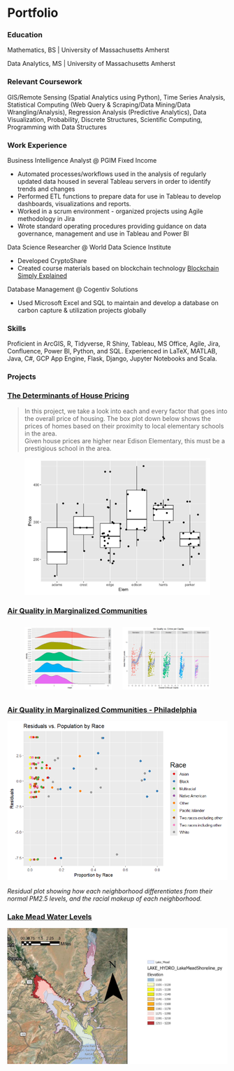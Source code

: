 # Portfolio

### Education

Mathematics, BS | University of Massachusetts Amherst

Data Analytics, MS | University of Massachusetts Amherst

### Relevant Coursework
GIS/Remote Sensing (Spatial Analytics using Python), Time Series Analysis, Statistical Computing (Web Query & Scraping/Data Mining/Data Wrangling/Analysis), Regression Analysis (Predictive Analytics), Data Visualization, Probability, Discrete Structures, Scientific Computing, Programming with Data Structures

### Work Experience
Business Intelligence Analyst @ PGIM Fixed Income
- Automated processes/workflows used in the analysis of regularly updated data housed in several Tableau servers in order to identify trends and changes
- Performed ETL functions to prepare data for use in Tableau to develop dashboards, visualizations and reports.
- Worked in a scrum environment - organized projects using Agile methodology in Jira
- Wrote standard operating procedures providing guidance on data governance, management and use in Tableau and Power BI

Data Science Researcher @ World Data Science Institute
- Developed CryptoShare
- Created course materials based on blockchain technology [Blockchain Simply Explained](https://github.com/5secondmemory/Portfolio/blob/main/Projects/Project%2020%20-%20Blockchain%20Simply%20Explained.pdf)

Database Management @ Cogentiv Solutions
- Used Microsoft Excel and SQL to maintain and develop a database on carbon capture & utilization projects globally

### Skills
Proficient in ArcGIS, R, Tidyverse, R Shiny, Tableau, MS Office, Agile, Jira, Confluence, Power BI, Python, and SQL. Experienced in LaTeX, MATLAB, Java, C#, GCP App Engine, Flask, Django, Jupyter Notebooks and Scala. 

### Projects
### [The Determinants of House Pricing](https://github.com/Will-Munson/Portfolio/blob/main/Projects/The%20Determinants%20of%20House%20Pricing%20(2).pdf)

>In this project, we take a look into each and every factor that goes into the overall price of housing. The box plot down below shows the prices of homes based on their proximity to local elementary schools in the area. <br/> Given house prices are higher near Edison Elementary, this must be a prestigious school in the area.
<figure>
  <img src="Images/House pricing by Elementary School.png" class="img-responsive" alt="">
</figure>

### [Air Quality in Marginalized Communities](https://github.com/Will-Munson/Portfolio/blob/main/Projects/Air%20Quality%20in%20Marginalized%20Communities%20(2).pdf)

<p align="center">
  <img src="Images/Distribution of Average PM2.5 levels.png" alt="Image 2" width="200" style="margin: 10px;">
  <img src="Images/Air Quality vs Crime per Capita.png" alt="Image 3" width="200" style="margin: 10px;">
</p>

### [Air Quality in Marginalized Communities - Philadelphia](https://github.com/5secondmemory/Portfolio/blob/main/Projects/Air%20Quality%20in%20Marginalized%20Communities%20-%20Philadelphia%20edition.pdf)

<img src="Images/Residuals vs Racial Makeup.png" class="img-responsive" alt="">
<p>
  <em>Residual plot showing how each neighborhood differentiates from their normal PM2.5 levels, and the racial makeup of each neighborhood.</em>
</p>

### [Lake Mead Water Levels](https://github.com/Will-Munson/Portfolio/blob/main/Projects/Lake%20Mead%20Water%20Levels%20GIS%20poster.pdf)

<img src="Images/Lake Mead Water Levels.png" class="img-responsive" alt="">
